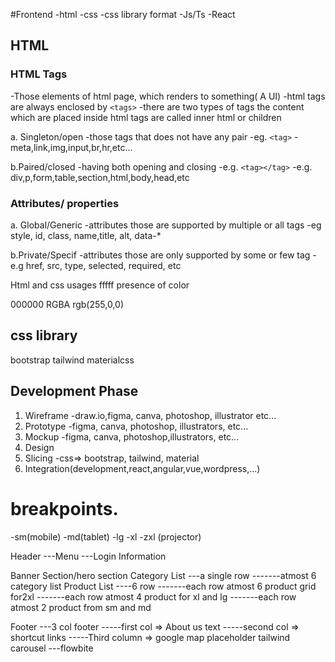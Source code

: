 #Frontend
-html
-css
-css library format
-Js/Ts
-React

## HTML
### HTML Tags
-Those elements of html page, which renders to something( A UI)
-html tags are always enclosed by ```<tags>```
-there are two types of tags 
the content which are placed inside html tags are called inner html or children 


a. Singleton/open
-those tags that does not have any pair
-eg.  ```<tag>```
-meta,link,img,input,br,hr,etc...

b.Paired/closed
-having both opening and closing 
-e.g. ```<tag></tag>```
-e.g. div,p,form,table,section,html,body,head,etc

### Attributes/ properties
a. Global/Generic
-attributes those are supported by multiple or all tags
-eg style, id, class,  name,title, alt, data-*

b.Private/Specif
-attributes those are only supported by some or few tag
-e.g href, src, type, selected, required, etc

Html and css usages 
fffff presence of color

000000
RGBA
rgb(255,0,0)
## css library
bootstrap
tailwind
materialcss
## Development  Phase
1. Wireframe
    -draw.io,figma, canva, photoshop, illustrator etc...
2. Prototype
    -figma, canva, photoshop, illustrators, etc...
3. Mockup
    -figma, canva, photoshop,illustrators, etc...
4. Design
5. Slicing
    -css=> bootstrap, tailwind, material  
6. Integration(development,react,angular,vue,wordpress,...)

# breakpoints.
-sm(mobile)
-md(tablet)
-lg
-xl
-zxl (projector)

Header
---Menu
---Login Information

Banner Section/hero section
Category List
---a single row
-------atmost 6 category list
Product List 
----6 row
-------each row atmost 6 product grid for2xl
-------each row atmost 4 product for xl and lg
-------each row atmost  2 product from sm and md

Footer
---3 col footer 
-----first col => About us text
-----second col => shortcut links
-----Third column => google map placeholder
tailwind carousel 
---flowbite

